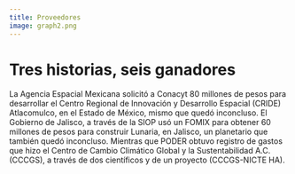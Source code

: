 ```yaml
---
title: Proveedores
image: graph2.png
---
```


# Tres historias, seis ganadores

La Agencia Espacial Mexicana solicitó a Conacyt 80 millones de pesos para desarrollar el Centro Regional de Innovación y Desarrollo Espacial (CRIDE) Atlacomulco, en el Estado de México, mismo que quedó inconcluso. El Gobierno de Jalisco, a través de la SIOP usó un FOMIX para obtener 60 millones de pesos para construir Lunaria, en Jalisco, un planetario que también quedó inconcluso. Mientras que PODER obtuvo registro de gastos que hizo el Centro de Cambio Climático Global y la Sustentabilidad A.C. (CCCGS), a través de dos científicos y de un proyecto (CCCGS-NICTE HA).

